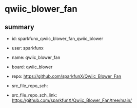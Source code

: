 # qwiic_blower_fan
 
## summary 
* id: sparkfunx_qwiic_blower_fan_qwiic_blower
* user: sparkfunx
* name: qwiic_blower_fan
* board: qwiic_blower
* repo: https://github.com/sparkfunX/Qwiic_Blower_Fan



* src_file_repo_sch: 
* src_file_repo_sch_link: https://github.com/sparkfunX/Qwiic_Blower_Fan/tree/main/






